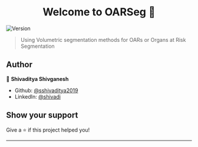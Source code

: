 <h1 align="center">Welcome to OARSeg 👋</h1>
<p>
  <img alt="Version" src="https://img.shields.io/badge/version-1.0.0-blue.svg?cacheSeconds=2592000" />
</p>

> Using Volumetric segmentation methods for OARs or Organs at Risk Segmentation

## Author

👤 **Shivaditya Shivganesh**

* Github: [@sshivaditya2019](https://github.com/sshivaditya2019)
* LinkedIn: [@shivadi](https://linkedin.com/in/shivadi)

## Show your support

Give a ⭐️ if this project helped you!

***
